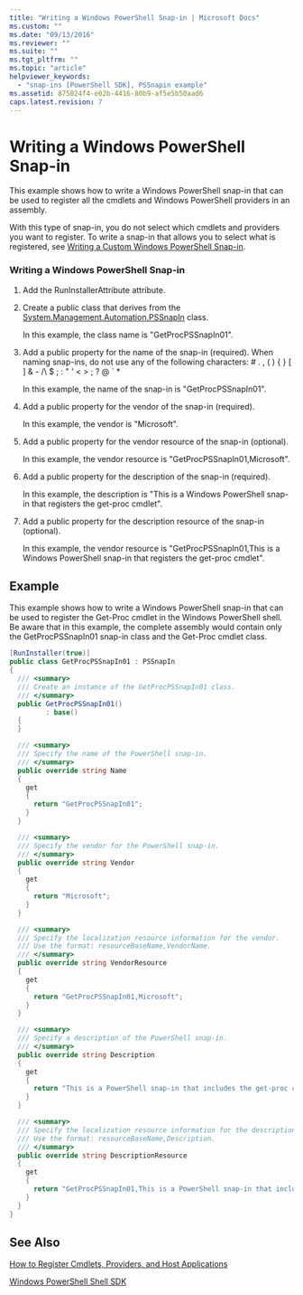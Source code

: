```yaml
---
title: "Writing a Windows PowerShell Snap-in | Microsoft Docs"
ms.custom: ""
ms.date: "09/13/2016"
ms.reviewer: ""
ms.suite: ""
ms.tgt_pltfrm: ""
ms.topic: "article"
helpviewer_keywords:
  - "snap-ins [PowerShell SDK], PSSnapin example"
ms.assetid: 875024f4-e02b-4416-80b9-af5e5b50aad6
caps.latest.revision: 7
---
```

# Writing a Windows PowerShell Snap-in

This example shows how to write a Windows PowerShell snap-in that can be used to register all the cmdlets and Windows PowerShell providers in an assembly.

With this type of snap-in, you do not select which cmdlets and providers you want to register. To write a snap-in that allows you to select what is registered, see [Writing a Custom Windows PowerShell Snap-in](./writing-a-custom-windows-powershell-snap-in.md).

### Writing a Windows PowerShell Snap-in

1. Add the RunInstallerAttribute attribute.

2. Create a public class that derives from the [System.Management.Automation.PSSnapIn](/dotnet/api/System.Management.Automation.PSSnapIn) class.

    In this example, the class name is "GetProcPSSnapIn01".

3. Add a public property for the name of the snap-in (required). When naming snap-ins, do not use any of the following characters: # . , ( ) { } [ ] & - /\ $ ; : " ' \< > ; ? @ ` *

    In this example, the name of the snap-in is "GetProcPSSnapIn01".

4. Add a public property for the vendor of the snap-in (required).

    In this example, the vendor is "Microsoft".

5. Add a public property for the vendor resource of the snap-in (optional).

    In this example, the vendor resource is "GetProcPSSnapIn01,Microsoft".

6. Add a public property for the description of the snap-in (required).

    In this example, the description is "This is a Windows PowerShell snap-in that registers the get-proc cmdlet".

7. Add a public property for the description resource of the snap-in (optional).

    In this example, the vendor resource is "GetProcPSSnapIn01,This is a Windows PowerShell snap-in that registers the get-proc cmdlet".

## Example

This example shows how to write a Windows PowerShell snap-in that can be used to register the Get-Proc cmdlet in the Windows PowerShell shell. Be aware that in this example, the complete assembly would contain only the GetProcPSSnapIn01 snap-in class and the Get-Proc cmdlet class.

```csharp
[RunInstaller(true)]
public class GetProcPSSnapIn01 : PSSnapIn
{
  /// <summary>
  /// Create an instance of the GetProcPSSnapIn01 class.
  /// </summary>
  public GetProcPSSnapIn01()
         : base()
  {
  }

  /// <summary>
  /// Specify the name of the PowerShell snap-in.
  /// </summary>
  public override string Name
  {
    get
    {
      return "GetProcPSSnapIn01";
    }
  }

  /// <summary>
  /// Specify the vendor for the PowerShell snap-in.
  /// </summary>
  public override string Vendor
  {
    get
    {
      return "Microsoft";
    }
  }

  /// <summary>
  /// Specify the localization resource information for the vendor.
  /// Use the format: resourceBaseName,VendorName.
  /// </summary>
  public override string VendorResource
  {
    get
    {
      return "GetProcPSSnapIn01,Microsoft";
    }
  }

  /// <summary>
  /// Specify a description of the PowerShell snap-in.
  /// </summary>
  public override string Description
  {
    get
    {
      return "This is a PowerShell snap-in that includes the get-proc cmdlet.";
    }
  }

  /// <summary>
  /// Specify the localization resource information for the description.
  /// Use the format: resourceBaseName,Description.
  /// </summary>
  public override string DescriptionResource
  {
    get
    {
      return "GetProcPSSnapIn01,This is a PowerShell snap-in that includes the get-proc cmdlet.";
    }
  }
}
```

## See Also

[How to Register Cmdlets, Providers, and Host Applications](http://msdn.microsoft.com/en-us/a41e9054-29c8-40ab-bf2b-8ce4e7ec1c8c)

[Windows PowerShell Shell SDK](../windows-powershell-reference.md)
